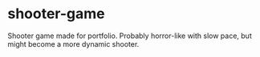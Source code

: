 # shooter-game
Shooter game made for portfolio. Probably horror-like with slow pace, but might become a more dynamic shooter.
